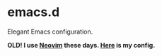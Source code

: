 # emacs.d
Elegant Emacs configuration.

**OLD! I use [Neovim](https://neovim.io) these days. [Here](https://github.com/AndreaOrru/nvim) is my config.**
